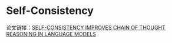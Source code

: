 # Self-Consistency


论文链接：[SELF-CONSISTENCY IMPROVES CHAIN OF THOUGHT REASONING IN LANGUAGE MODELS](https://arxiv.org/pdf/2203.11171.pdf)